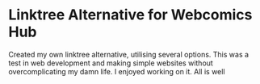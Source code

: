 # Linktree Alternative for Webcomics Hub

Created my own linktree alternative, utilising several options. This was a test in web development and making simple websites without overcomplicating my damn life. I enjoyed working on it. All is well
